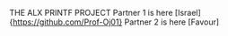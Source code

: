 THE ALX PRINTF PROJECT
Partner 1 is here [Israel] {https://github.com/Prof-Oj01}
Partner 2 is here [Favour]
